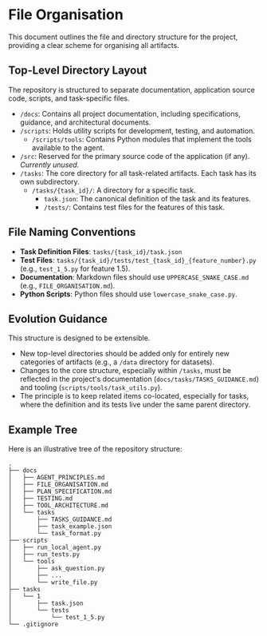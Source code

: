 # File Organisation

This document outlines the file and directory structure for the project, providing a clear scheme for organising all artifacts.

## Top-Level Directory Layout

The repository is structured to separate documentation, application source code, scripts, and task-specific files.

-   `/docs`: Contains all project documentation, including specifications, guidance, and architectural documents.
-   `/scripts`: Holds utility scripts for development, testing, and automation.
    -   `/scripts/tools`: Contains Python modules that implement the tools available to the agent.
-   `/src`: Reserved for the primary source code of the application (if any). *Currently unused.*
-   `/tasks`: The core directory for all task-related artifacts. Each task has its own subdirectory.
    -   `/tasks/{task_id}/`: A directory for a specific task.
        -   `task.json`: The canonical definition of the task and its features.
        -   `/tests/`: Contains test files for the features of this task.

## File Naming Conventions

-   **Task Definition Files**: `tasks/{task_id}/task.json`
-   **Test Files**: `tasks/{task_id}/tests/test_{task_id}_{feature_number}.py` (e.g., `test_1_5.py` for feature 1.5).
-   **Documentation**: Markdown files should use `UPPERCASE_SNAKE_CASE.md` (e.g., `FILE_ORGANISATION.md`).
-   **Python Scripts**: Python files should use `lowercase_snake_case.py`.

## Evolution Guidance

This structure is designed to be extensible.
-   New top-level directories should be added only for entirely new categories of artifacts (e.g., a `/data` directory for datasets).
-   Changes to the core structure, especially within `/tasks`, must be reflected in the project's documentation (`docs/tasks/TASKS_GUIDANCE.md`) and tooling (`scripts/tools/task_utils.py`).
-   The principle is to keep related items co-located, especially for tasks, where the definition and its tests live under the same parent directory.

## Example Tree

Here is an illustrative tree of the repository structure:

```
.
├── docs
│   ├── AGENT_PRINCIPLES.md
│   ├── FILE_ORGANISATION.md
│   ├── PLAN_SPECIFICATION.md
│   ├── TESTING.md
│   ├── TOOL_ARCHITECTURE.md
│   └── tasks
│       ├── TASKS_GUIDANCE.md
│       ├── task_example.json
│       └── task_format.py
├── scripts
│   ├── run_local_agent.py
│   ├── run_tests.py
│   └── tools
│       ├── ask_question.py
│       ├── ...
│       └── write_file.py
├── tasks
│   └── 1
│       ├── task.json
│       └── tests
│           └── test_1_5.py
└── .gitignore
```